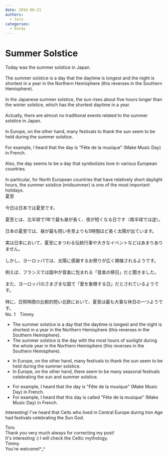 ```yaml
---
date: 2016-06-21
authors:
  - toru
categories:
  - Essay
---
```


<h1 id="subject_show">Summer Solstice</h1>
<div class="date" hidden>Jun 21, 2016 21:15</div>
<div id="post"><div id="body_show_ori">
Today was the summer solstice in Japan.<br/><br/>The summer solstice is a day that the daytime is longest and the night is shortest in a year in the Northern Hemisphere (this reverses in the Southern Hemisphere).<br/><br/>In the Japanese summer solstice, the sun rises about five hours longer than the winter solstice, which has the shortest daytime in a year.<br/><br/>Actually, there are almost no traditional events related to the summer solstice in Japan.<br/><br/>In Europe, on the other hand, many festivals to thank the sun seem to be held during the summer solstice.<br/><br/>For example, I heard that the day is "Fête de la musique" (Make Music Day) in French.<br/><br/>Also, the day seems to be a day that symbolizes love in various European countries.<br/><br/>In particular, for North European countries that have relatively short daylight hours, the summer solstice (midsummer) is one of the most important holidays.
</div></div>

<!-- more -->

<div id="post_ja"><div id="body_show_mo">
夏至<br/><br/>今日は日本では夏至です。<br/><br/>夏至とは、北半球で1年で最も昼が長く、夜が短くなる日です（南半球では逆）。<br/><br/>日本の夏至では、昼が最も短い冬至よりも5時間ほど長く太陽が出ています。<br/><br/>実は日本において、夏至にまつわる伝統行事や大きなイベントなどはあまりありません。<br/><br/>しかし、ヨーロッパでは、太陽に感謝するお祭りが広く開催されるようです。<br/><br/>例えば、フランスでは国中が音楽に包まれる「音楽の祭日」だと聞きました。<br/><br/>また、ヨーロッパのさまざまな国で「愛を象徴する日」だとされているようです。<br/><br/>特に、日照時間の比較的短い北欧において、夏至は最も大事な休日の一つようです。
</div></div>
<div id="block"><div class="first_name"> No. 1　<span class="just_name">Timmy</span></div><div id="block2">
<ul class="correction_field">
<li class="incorrect">The summer solstice is a day that the daytime is longest and the night is shortest in a year in the Northern Hemisphere (this reverses in the Southern Hemisphere).</li>
<li class="corrected correct">
The summer solstice is <span class="f_blue">the</span> day <span class="f_blue">with</span> <span class="f_blue">the most hours of sunlight during the whole year</span> in the Northern Hemisphere (this reverses in the Southern Hemisphere).
</li>
</ul>
<ul class="correction_field">
<li class="incorrect">In Europe, on the other hand, many festivals to thank the sun seem to be held during the summer solstice.</li>
<li class="corrected correct">
In Europe, on the other hand, <span class="f_blue">there </span>seem to be many <span class="f_blue">seasonal</span> festivals <span class="f_blue">celebrating</span> the sun <span class="f_blue">and </span>summer solstice.
</li>
</ul>
<ul class="correction_field">
<li class="incorrect">For example, I heard that the day is "Fête de la musique" (Make Music Day) in French.</li>
<li class="corrected correct">
For example, I heard that th<span class="f_blue">is</span> day is <span class="f_blue">called</span> "Fête de la musique" (Make Music Day) in French.
</li>
</ul>
<p class="comment_small">
 Interesting! I've heard that Celts who lived in Central Europe during Iron Age had festivals celebrating the Sun God.
</p>

</div><div class="name"><span class="just_name">Toru</span><br>
Thank you very much always for correcting my post!<br/>It's interesting :) I will check the Celtic mythology.
</div>
<div class="name"><span class="just_name">Timmy</span><br>
You're welcome!^_^
</div>
</div>
